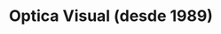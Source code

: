 ---
title: "Optica Visual (desde 1989)"
url: /asuncion-paraguay/optica-visual-desde-1989-estados-unidos-21/
shop: Optiker
---